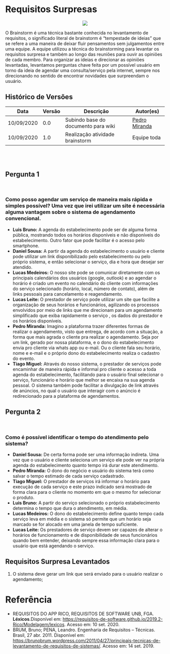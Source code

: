 # Requisitos Surpresas

<div style="display: flex; justify-content: center; align-items:center;">
    <img src="https://unbarqdsw.github.io/2020.1_G11_SYA/assets/brainstorm/brainstorm.png">
</div>

O Brainstorm é uma técnica bastante conhecida no levantamento de requisitos, o significado literal de brainstorm é “tempestade de ideias” que se refere a uma maneira de deixar fluir pensamentos sem julgamentos entre uma equipe.
A equipe utilizou a técnica do brainstorming para levantar os requisitos surpresa e também ao longo das reuniões para ouvir as opiniões de cada membro. Para organizar as ideias e direcionar as opiniões levantadas, levantamos perguntas chave feita por um possível usuário em torno da ideia de agendar uma consulta/serviço pela internet, sempre nos direcionando no sentido de encontrar novidades que surpreendam o usuário.


## Histórico de Versões

<table>
    <thead>
        <th>Data</th>
        <th>Versão</th>
        <th>Descrição</th>
        <th>Autor(es)</th>
    </thead>
    <tbody>
        <tr>
            <td>10/09/2020</td>
            <td>0.0</td>
            <td>Subindo base do documento para wiki</td>
            <td>
                <a href="https://github.com/pedroMiranda7410">Pedro Miranda</a>
            </td>
        </tr>
        <tr>
            <td>10/09/2020</td>
            <td>1.0</td>
            <td>Realização atividade brainstorm</td>
            <td>
                Equipe toda
            </td>
        </tr>
    </tbody>
</table>
<br>
<br>

## Pergunta 1
<br>

### Como posso agendar um serviço de maneira mais rápida e simples possível? Uma vez que irei utilizar um site é necessária alguma vantagem sobre o sistema de agendamento convencional.

<ul>
    <li>
        <b>Luis Bruno:</b> A agenda do estabelecimento pode ser de alguma forma pública, mostrando todos os horários disponíveis e não disponíveis do estabelecimento. Outro fator que pode facilitar é o acesso pelo smartphone.
    </li>
    <li>
        <b>Daniel Sousa:</b> A partir da agenda do estabelecimento o usuário e cliente pode utilizar um link disponibilizado pelo estabelecimento ou pelo próprio sistema, e então selecionar o serviço, dia e hora que desejar ser atendido.
    </li>
    <li>
        <b>Lucas Medeiros:</b> O nosso site pode se comunicar diretamente com os principais calendários dos usuários (google, outlook) e ao agendar o horário é criado um evento no calendário do cliente com informações do serviço selecionado (horário, local, número de contato), além de links pessoais para cancelamento e reagendamento.
    </li>
    <li>
        <b>Lucas Leite:</b> O prestador de serviço pode utilizar um site que facilite a organização de seus horários e funcionários, agilizando os processos envolvidos por meio  de links que me direcionam para um agendamento simplificado que exiba rapidamente o serviço , os dados do prestador e os horários disponíveis.
    </li>
    <li>
        <b>Pedro Miranda:</b> Imagino a plataforma trazer diferentes formas de realizar o agendamento, visto que entrega, de acordo com a situação, a forma que mais agrada o cliente pra realizar o agendamento. Seja por um link, gerado por nossa plataforma, e o dono do estabelecimento envia pro cliente via whats app ou e-mail. Ou o cliente fala seu horário, nome e e-mail e o próprio dono do estabelecimento realiza o cadastro do evento.
    </li>
    <li>
        <b>Tiago Miguel:</b> Através do nosso sistema, o prestador de serviços pode encaminhar de maneira rápida e informal pro cliente o acesso a toda agenda do estabelecimento, facilitando para o usuário final selecionar o serviço, funcionário e horário que melhor se encaixa na sua agenda pessoal. O sistema também pode facilitar a divulgação de link através de anúncios, no qual o usuário que interagir com o anúncio é redirecionado para a plataforma de agendamentos.
    </li>
</ul>


## Pergunta 2
<br>

### Como é possível identificar o tempo do atendimento pelo sistema?

<ul>
    <li>
        <b>Daniel Sousa:</b> De certa forma pode ser uma informação indireta. Uma vez que o usuário e cliente seleciona um serviço ele pode ver na própria agenda do estabelecimento quanto tempo irá durar este atendimento.
    </li>
    <li>
        <b>Pedro Miranda:</b> O dono do negócio e usuário do sistema terá como salvar o tempo estimado de cada serviço cadastrado.
    </li>
    <li>
        <b>Tiago Miguel:</b> O prestador de serviços irá informar o horário para execução de cada serviço e este prazo indicado será mostrado de forma clara para o cliente no momento em que o mesmo for selecionar o produto.
    </li>
    <li>
        <b>Luis Bruno:</b> A partir do serviço selecionado o próprio estabelecimento determina o tempo que dura o atendimento, em média.
    </li>
    <li>
        <b>Lucas Medeiros:</b> O dono do estabelecimento define quanto tempo cada serviço leva em média e o sistema só permite que um horário seja marcado se for alocado em uma janela de tempo suficiente.
    </li>
    <li>
        <b>Lucas Leite:</b> Os prestadores de serviço devem ser capazes de alterar o horários de funcionamento e de disponibilidade de seus funcionários quando bem entender, deixando sempre essa informação clara para o usuário que está agendando o serviço.
    </li>
</ul>


## Requisitos Surpresa Levantados
1. O sistema deve gerar um link que será enviado para o usuário realizar o agendamento;



# Referência

- REQUISITOS DO APP RICO, REQUISITOS DE SOFTWARE UNB, FGA. <b>Léxicos</b>.Disponível em: https://requisitos-de-software.github.io/2019.2-Rico/Modelagem/lexicos. Acesso em: 10 set. 2020.
- BRUM, Bruno; PENA, Leandro. Engenharia de Requisitos – Técnicas. Brasil, 27 abr. 2011. Disponível em: https://brunobrum.wordpress.com/2011/04/27/principais-tecnicas-de-levantamento-de-requisitos-de-sistemas/. Acesso em: 14 set. 2019.


